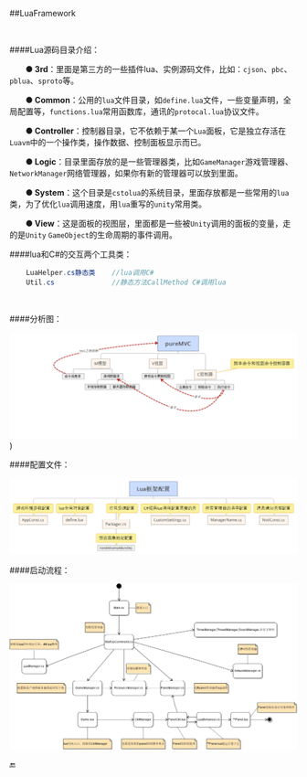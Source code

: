 ##LuaFramework

&emsp;


####Lua源码目录介绍：

&emsp;&emsp;**● 3rd**：里面是第三方的一些插件lua、实例源码文件，比如：`cjson`、`pbc`、`pblua`、`sproto`等。

&emsp;&emsp;**● Common**：公用的`lua`文件目录，如`define.lua`文件，一些变量声明，全局配置等，`functions.lua`常用函数库，通讯的`protocal.lua`协议文件。

&emsp;&emsp;**● Controller**：控制器目录，它不依赖于某一个`Lua`面板，它是独立存活在`Luavm`中的一个操作类，操作数据、控制面板显示而已。

&emsp;&emsp;**● Logic**：目录里面存放的是一些管理器类，比如`GameManager`游戏管理器、`NetworkManager`网络管理器，如果你有新的管理器可以放到里面。

&emsp;&emsp;**● System**：这个目录是`cstolua`的系统目录，里面存放都是一些常用的`lua`类，为了优化`lua`调用速度，用`lua`重写的`unity`常用类。

&emsp;&emsp;**● View**：这是面板的视图层，里面都是一些被`Unity`调用的面板的变量，走的是`Unity` `GameObject`的生命周期的事件调用。

####lua和C#的交互两个工具类：
```csharp
    LuaHelper.cs静态类    //lua调用C#
    Util.cs              //静态方法CallMethod C#调用lua
```

&emsp;

####分析图：

![](/assets/20160506154319148))

####配置文件：

![](/assets/20160506154351680)

####启动流程：

![](/assets/20160506154414941)


🔚